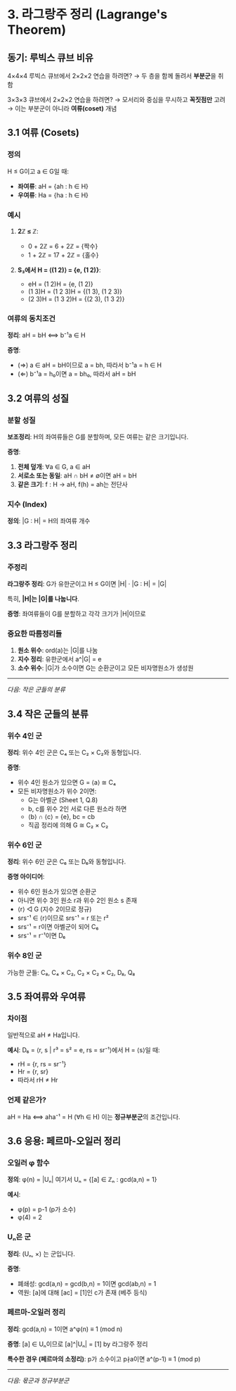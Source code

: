 # 3. 라그랑주 정리 (Lagrange's Theorem)

## 동기: 루빅스 큐브 비유

4×4×4 루빅스 큐브에서 2×2×2 연습을 하려면?
→ 두 층을 함께 돌려서 **부분군**을 취함

3×3×3 큐브에서 2×2×2 연습을 하려면?
→ 모서리와 중심을 무시하고 **꼭짓점만** 고려
→ 이는 부분군이 아니라 **여류(coset)** 개념

## 3.1 여류 (Cosets)

### 정의
H ≤ G이고 a ∈ G일 때:
- **좌여류**: aH = {ah : h ∈ H}
- **우여류**: Ha = {ha : h ∈ H}

### 예시
1. **2ℤ ≤ ℤ**:
   - 0 + 2ℤ = 6 + 2ℤ = {짝수}  
   - 1 + 2ℤ = 17 + 2ℤ = {홀수}

2. **S₃에서 H = ⟨(1 2)⟩ = {e, (1 2)}**:
   - eH = (1 2)H = {e, (1 2)}
   - (1 3)H = (1 2 3)H = {(1 3), (1 2 3)}
   - (2 3)H = (1 3 2)H = {(2 3), (1 3 2)}

### 여류의 동치조건  
**정리**: aH = bH ⟺ b⁻¹a ∈ H

**증명**:
- (⇒) a ∈ aH = bH이므로 a = bh, 따라서 b⁻¹a = h ∈ H
- (⇐) b⁻¹a = h₀이면 a = bh₀, 따라서 aH = bH

## 3.2 여류의 성질

### 분할 성질
**보조정리**: H의 좌여류들은 G를 분할하며, 모든 여류는 같은 크기입니다.

**증명**:
1. **전체 덮개**: ∀a ∈ G, a ∈ aH
2. **서로소 또는 동일**: aH ∩ bH ≠ ∅이면 aH = bH
3. **같은 크기**: f : H → aH, f(h) = ah는 전단사

### 지수 (Index)
**정의**: |G : H| = H의 좌여류 개수

## 3.3 라그랑주 정리

### 주정리
**라그랑주 정리**: G가 유한군이고 H ≤ G이면
|H| · |G : H| = |G|

특히, **|H|는 |G|를 나눕니다**.

**증명**: 좌여류들이 G를 분할하고 각각 크기가 |H|이므로

### 중요한 따름정리들

1. **원소 위수**: ord(a)는 |G|를 나눔
2. **지수 정리**: 유한군에서 a^|G| = e
3. **소수 위수**: |G|가 소수이면 G는 순환군이고 모든 비자명원소가 생성원

---
*다음: 작은 군들의 분류*
## 3.4 작은 군들의 분류

### 위수 4인 군
**정리**: 위수 4인 군은 C₄ 또는 C₂ × C₂와 동형입니다.

**증명**: 
- 위수 4인 원소가 있으면 G = ⟨a⟩ ≅ C₄
- 모든 비자명원소가 위수 2이면:
  - G는 아벨군 (Sheet 1, Q.8)
  - b, c를 위수 2인 서로 다른 원소라 하면
  - ⟨b⟩ ∩ ⟨c⟩ = {e}, bc = cb
  - 직곱 정리에 의해 G ≅ C₂ × C₂

### 위수 6인 군
**정리**: 위수 6인 군은 C₆ 또는 D₆와 동형입니다.

**증명 아이디어**:
- 위수 6인 원소가 있으면 순환군
- 아니면 위수 3인 원소 r과 위수 2인 원소 s 존재
- ⟨r⟩ ◁ G (지수 2이므로 정규)
- srs⁻¹ ∈ ⟨r⟩이므로 srs⁻¹ = r 또는 r²
- srs⁻¹ = r이면 아벨군이 되어 C₆
- srs⁻¹ = r⁻¹이면 D₆

### 위수 8인 군
가능한 군들: C₈, C₄ × C₂, C₂ × C₂ × C₂, D₈, Q₈

## 3.5 좌여류와 우여류

### 차이점
일반적으로 aH ≠ Ha입니다.

**예시**: D₆ = ⟨r, s | r³ = s² = e, rs = sr⁻¹⟩에서 H = ⟨s⟩일 때:
- rH = {r, rs = sr⁻¹}
- Hr = {r, sr}
- 따라서 rH ≠ Hr

### 언제 같은가?
aH = Ha ⟺ aha⁻¹ = H (∀h ∈ H)
이는 **정규부분군**의 조건입니다.

## 3.6 응용: 페르마-오일러 정리

### 오일러 φ 함수
**정의**: φ(n) = |Uₙ|
여기서 Uₙ = {[a] ∈ ℤₙ : gcd(a,n) = 1}

**예시**:
- φ(p) = p-1 (p가 소수)
- φ(4) = 2

### Uₙ은 군
**정리**: (Uₙ, ×) 는 군입니다.

**증명**: 
- 폐쇄성: gcd(a,n) = gcd(b,n) = 1이면 gcd(ab,n) = 1
- 역원: [a]에 대해 [ac] = [1]인 c가 존재 (베주 등식)

### 페르마-오일러 정리
**정리**: gcd(a,n) = 1이면 a^φ(n) ≡ 1 (mod n)

**증명**: [a] ∈ Uₙ이므로 [a]^|Uₙ| = [1] by 라그랑주 정리

**특수한 경우 (페르마의 소정리)**: 
p가 소수이고 p∤a이면 a^(p-1) ≡ 1 (mod p)

---
*다음: 몫군과 정규부분군*